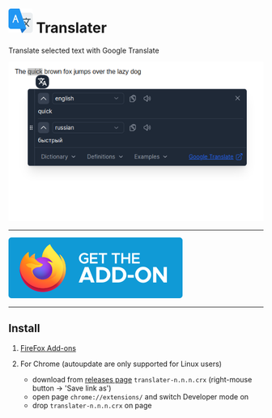 # ![translater icon](src/icons/48.png) Translater

Translate selected text with Google Translate

![translater screenshot](docs/screenshot.png)

***

[![FireFox Add-ons](docs/get-the-addon-fx-apr-2020.svg)](https://addons.mozilla.org/firefox/addon/translater-gt)
<!-- [![Microsoft Edge Add-ons](docs/Get_it_from_Microsoft_Badge.svg)](https://qwe) -->

***

## Install

1. [FireFox Add-ons](https://addons.mozilla.org/firefox/addon/translater-gt)
<!-- 2. [Microsoft Edge Add-ons](https://qwe) -->
2. For Chrome (autoupdate are only supported for Linux users)

   * download from [releases page](https://github.com/chergav/translater/releases) `translater-n.n.n.crx` (right-mouse button -> 'Save link as')
   * open page `chrome://extensions/` and switch Developer mode on
   * drop `translater-n.n.n.crx` on page
